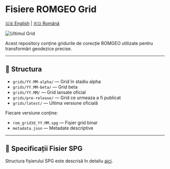 # Fisiere ROMGEO Grid

[🇬🇧 English](README.md) | [🇷🇴 Română](README_ro.md)

![Ultimul Grid](https://img.shields.io/badge/Ultimul_Grid-25.05-blue)

Acest repository conține gridurile de corecție ROMGEO utilizate pentru transformări geodezice precise.

---

## 📂 Structura
- `grids/YY.MM-alpha/` — Grid în stadiu alpha
- `grids/YY.MM-beta/` — Grid beta
- `grids/YY.MM/` — Grid lansate oficial
- `grids/pre-release/` — Grid ce urmeaza a fi publicat
- `grids/latest/` — Ultima versiune oficială

Fiecare versiune conține:
- `rom_grid3d_YY.MM.spg` — Fişier grid binar
- `metadata.json` — Metadate descriptive

---

## 📄 Specificații Fisier SPG

Structura fișierului SPG este descrisă în detaliu [aici](spg_file_specs_ro.md).
